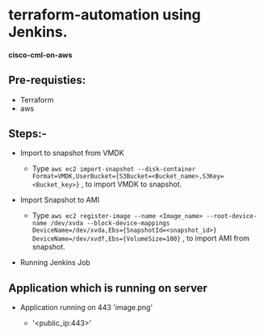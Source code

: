 # terraform-automation using Jenkins.

#### cisco-cml-on-aws ####


## Pre-requisties:
- Terraform 
- aws

## Steps:-
- Import to snapshot from VMDK
   - Type `aws ec2 import-snapshot
--disk-container Format=VMDK,UserBucket={S3Bucket=<Bucket_name>,S3Key=<Bucket_key>}` , to import VMDK to snapshot.

- Import Snapshot to AMI
   - Type `aws ec2 register-image
--name <Image_name>
--root-device-name /dev/xvda
--block-device-mappings DeviceName=/dev/xvda,Ebs={SnapshotId=<snapshot_id>} DeviceName=/dev/xvdf,Ebs={VolumeSize=100}` , to import AMI from snapshot.

- Running Jenkins Job

## Application which is running on server

- Application running on 443
 'image.png'

   - '<public_ip:443>'
